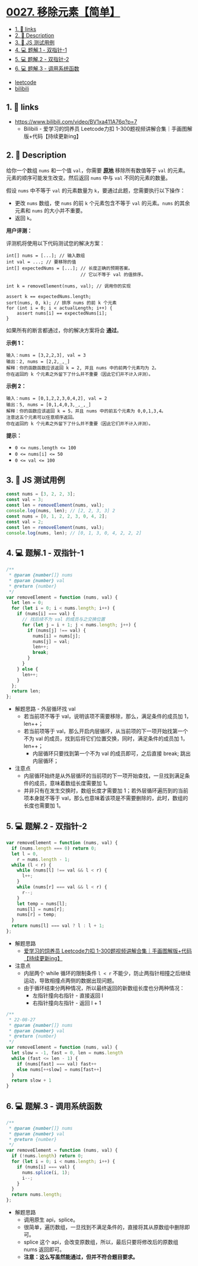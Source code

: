 # [0027. 移除元素【简单】](https://github.com/Tdahuyou/leetcode/tree/main/0027.%20%E7%A7%BB%E9%99%A4%E5%85%83%E7%B4%A0%E3%80%90%E7%AE%80%E5%8D%95%E3%80%91)

<!-- region:toc -->
- [1. 🔗 links](#1--links)
- [2. 📝 Description](#2--description)
- [3. 📒 JS 测试用例](#3--js-测试用例)
- [4. 💻 题解.1 - 双指针-1](#4--题解1---双指针-1)
- [5. 💻 题解.2 - 双指针-2](#5--题解2---双指针-2)
- [6. 💻 题解.3 - 调用系统函数](#6--题解3---调用系统函数)
<!-- endregion:toc -->
- [leetcode](https://leetcode.cn/problems/remove-element/)
- [bilibili](https://www.bilibili.com/video/BV1DivNejEb1/)

## 1. 🔗 links

- https://www.bilibili.com/video/BV1xa411A76q?p=7
  - Bilibili - 爱学习的饲养员 Leetcode力扣 1-300题视频讲解合集｜手画图解版+代码【持续更新ing】

## 2. 📝 Description

给你一个数组 `nums` 和一个值 `val`，你需要 **[原地](https://baike.baidu.com/item/%E5%8E%9F%E5%9C%B0%E7%AE%97%E6%B3%95)** 移除所有数值等于 `val` 的元素。元素的顺序可能发生改变。然后返回 `nums` 中与 `val` 不同的元素的数量。

假设 `nums` 中不等于 `val` 的元素数量为 `k`，要通过此题，您需要执行以下操作：

- 更改 `nums` 数组，使 `nums` 的前 `k` 个元素包含不等于 `val` 的元素。`nums` 的其余元素和 `nums` 的大小并不重要。
- 返回 `k`。

**用户评测：**

评测机将使用以下代码测试您的解决方案：
```
int[] nums = [...]; // 输入数组
int val = ...; // 要移除的值
int[] expectedNums = [...]; // 长度正确的预期答案。
                            // 它以不等于 val 的值排序。

int k = removeElement(nums, val); // 调用你的实现

assert k == expectedNums.length;
sort(nums, 0, k); // 排序 nums 的前 k 个元素
for (int i = 0; i < actualLength; i++) {
    assert nums[i] == expectedNums[i];
}
```
如果所有的断言都通过，你的解决方案将会 **通过**。

**示例 1：**
```
输入：nums = [3,2,2,3], val = 3
输出：2, nums = [2,2,_,_]
解释：你的函数函数应该返回 k = 2, 并且 nums 中的前两个元素均为 2。
你在返回的 k 个元素之外留下了什么并不重要（因此它们并不计入评测）。
```
**示例 2：**
```
输入：nums = [0,1,2,2,3,0,4,2], val = 2
输出：5, nums = [0,1,4,0,3,_,_,_]
解释：你的函数应该返回 k = 5，并且 nums 中的前五个元素为 0,0,1,3,4。
注意这五个元素可以任意顺序返回。
你在返回的 k 个元素之外留下了什么并不重要（因此它们并不计入评测）。
```
**提示：**

- `0 <= nums.length <= 100`
- `0 <= nums[i] <= 50`
- `0 <= val <= 100`

## 3. 📒 JS 测试用例

```javascript
const nums = [3, 2, 2, 3];
const val = 3;
const len = removeElement(nums, val);
console.log(nums, len); // [2, 2, 3, 3] 2
const nums = [0, 1, 2, 2, 3, 0, 4, 2];
const val = 2;
const len = removeElement(nums, val);
console.log(nums, len); // [0, 1, 3, 0, 4, 2, 2, 2]
```

## 4. 💻 题解.1 - 双指针-1

```javascript
/**
 * @param {number[]} nums
 * @param {number} val
 * @return {number}
 */
var removeElement = function (nums, val) {
  let len = 0;
  for (let i = 0; i < nums.length; i++) {
    if (nums[i] === val) {
      // 找后续不为 val 的成员与之交换位置
      for (let j = i + 1; j < nums.length; j++) {
        if (nums[j] !== val) {
          nums[i] = nums[j];
          nums[j] = val;
          len++;
          break;
        }
      }
    } else {
      len++;
    }
  };
  return len;
};
```

- 解题思路 - 外层循环找 val
  - 若当前项不等于 val，说明该项不需要移除，那么，满足条件的成员加 1，len++；
  - 若当前项等于 val，那么开启内层循环，从当前项的下一项开始找第一个不为 val 的成员，找到后将它们位置交换，同时，满足条件的成员加 1，len++；
    - 内层循环只要找到第一个不为 val 的成员即可，之后直接 break; 跳出内层循环；
- 注意点
  - 内层循环始终是从外层循环的当前项的下一项开始查找，一旦找到满足条件的成员，意味着数组长度需要加 1。
  - 并非只有在发生交换时，数组长度才需要加 1；若外层循环遍历到的当前项本身就不等于 val，那么也意味着该项是不需要删除的，此时，数组的长度也需要加 1。

## 5. 💻 题解.2 - 双指针-2

```javascript
var removeElement = function (nums, val) {
  if (nums.length === 0) return 0;
  let l = 0,
    r = nums.length - 1;
  while (l < r) {
    while (nums[l] !== val && l < r) {
      l++;
    }
    while (nums[r] === val && l < r) {
      r--;
    }
    let temp = nums[l];
    nums[l] = nums[r];
    nums[r] = temp;
  }
  return nums[l] === val ? l : l + 1;
};
```

- 解题思路
  - [爱学习的饲养员 Leetcode力扣 1-300题视频讲解合集｜手画图解版+代码【持续更新ing】](https://www.bilibili.com/video/BV1xa411A76q?p=7)
- 注意点
  - 内层两个 while 循环的限制条件 `l < r` 不能少，防止两指针相撞之后继续运动，导致相撞点两侧的数据出现问题。
  - 由于循环结束分两种情况，所以最终返回的新数组长度也分两种情况：
    - 左指针撞向右指针 - 直接返回 l
    - 右指针撞向左指针 - 返回 l + 1

```js
/**
 * 22-08-27
 * @param {number[]} nums
 * @param {number} val
 * @return {number}
 */
var removeElement = function (nums, val) {
  let slow = -1, fast = 0, len = nums.length
  while (fast <= len - 1) {
    if (nums[fast] === val) fast++
    else nums[++slow] = nums[fast++]
  }
  return slow + 1
}
```

## 6. 💻 题解.3 - 调用系统函数

```javascript
/**
 * @param {number[]} nums
 * @param {number} val
 * @return {number}
 */
var removeElement = function (nums, val) {
  if (!nums.length) return 0;
  for (let i = 0; i < nums.length; i++) {
    if (nums[i] === val) {
      nums.splice(i, 1);
      i--;
    }
  }
  return nums.length;
};
```

- 解题思路
  - 调用原生 api，splice。
  - 很简单，遍历数组，一旦找到不满足条件的，直接将其从原数组中删除即可。
  - splice 这个 api，会改变原数组，所以，最后只要将修改后的原数组 nums 返回即可。
  - **注意：这么写虽然能通过，但并不符合题目要求。**









